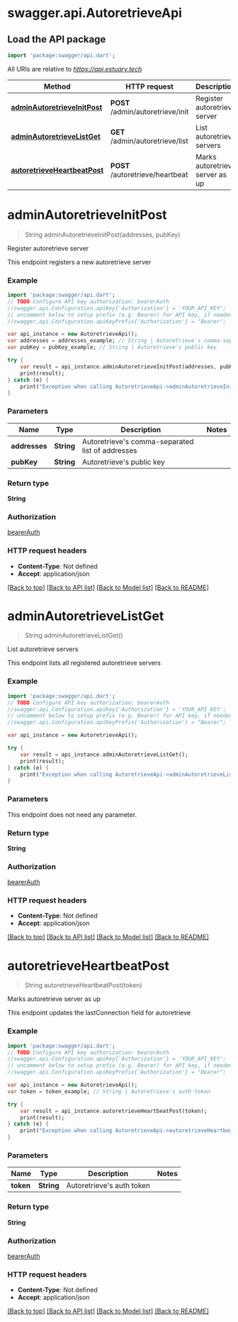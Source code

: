 # swagger.api.AutoretrieveApi

## Load the API package
```dart
import 'package:swagger/api.dart';
```

All URIs are relative to *https://api.estuary.tech*

Method | HTTP request | Description
------------- | ------------- | -------------
[**adminAutoretrieveInitPost**](AutoretrieveApi.md#adminAutoretrieveInitPost) | **POST** /admin/autoretrieve/init | Register autoretrieve server
[**adminAutoretrieveListGet**](AutoretrieveApi.md#adminAutoretrieveListGet) | **GET** /admin/autoretrieve/list | List autoretrieve servers
[**autoretrieveHeartbeatPost**](AutoretrieveApi.md#autoretrieveHeartbeatPost) | **POST** /autoretrieve/heartbeat | Marks autoretrieve server as up


# **adminAutoretrieveInitPost**
> String adminAutoretrieveInitPost(addresses, pubKey)

Register autoretrieve server

This endpoint registers a new autoretrieve server

### Example 
```dart
import 'package:swagger/api.dart';
// TODO Configure API key authorization: bearerAuth
//swagger.api.Configuration.apiKey{'Authorization'} = 'YOUR_API_KEY';
// uncomment below to setup prefix (e.g. Bearer) for API key, if needed
//swagger.api.Configuration.apiKeyPrefix{'Authorization'} = "Bearer";

var api_instance = new AutoretrieveApi();
var addresses = addresses_example; // String | Autoretrieve's comma-separated list of addresses
var pubKey = pubKey_example; // String | Autoretrieve's public key

try { 
    var result = api_instance.adminAutoretrieveInitPost(addresses, pubKey);
    print(result);
} catch (e) {
    print("Exception when calling AutoretrieveApi->adminAutoretrieveInitPost: $e\n");
}
```

### Parameters

Name | Type | Description  | Notes
------------- | ------------- | ------------- | -------------
 **addresses** | **String**| Autoretrieve&#39;s comma-separated list of addresses | 
 **pubKey** | **String**| Autoretrieve&#39;s public key | 

### Return type

**String**

### Authorization

[bearerAuth](../README.md#bearerAuth)

### HTTP request headers

 - **Content-Type**: Not defined
 - **Accept**: application/json

[[Back to top]](#) [[Back to API list]](../README.md#documentation-for-api-endpoints) [[Back to Model list]](../README.md#documentation-for-models) [[Back to README]](../README.md)

# **adminAutoretrieveListGet**
> String adminAutoretrieveListGet()

List autoretrieve servers

This endpoint lists all registered autoretrieve servers

### Example 
```dart
import 'package:swagger/api.dart';
// TODO Configure API key authorization: bearerAuth
//swagger.api.Configuration.apiKey{'Authorization'} = 'YOUR_API_KEY';
// uncomment below to setup prefix (e.g. Bearer) for API key, if needed
//swagger.api.Configuration.apiKeyPrefix{'Authorization'} = "Bearer";

var api_instance = new AutoretrieveApi();

try { 
    var result = api_instance.adminAutoretrieveListGet();
    print(result);
} catch (e) {
    print("Exception when calling AutoretrieveApi->adminAutoretrieveListGet: $e\n");
}
```

### Parameters
This endpoint does not need any parameter.

### Return type

**String**

### Authorization

[bearerAuth](../README.md#bearerAuth)

### HTTP request headers

 - **Content-Type**: Not defined
 - **Accept**: application/json

[[Back to top]](#) [[Back to API list]](../README.md#documentation-for-api-endpoints) [[Back to Model list]](../README.md#documentation-for-models) [[Back to README]](../README.md)

# **autoretrieveHeartbeatPost**
> String autoretrieveHeartbeatPost(token)

Marks autoretrieve server as up

This endpoint updates the lastConnection field for autoretrieve

### Example 
```dart
import 'package:swagger/api.dart';
// TODO Configure API key authorization: bearerAuth
//swagger.api.Configuration.apiKey{'Authorization'} = 'YOUR_API_KEY';
// uncomment below to setup prefix (e.g. Bearer) for API key, if needed
//swagger.api.Configuration.apiKeyPrefix{'Authorization'} = "Bearer";

var api_instance = new AutoretrieveApi();
var token = token_example; // String | Autoretrieve's auth token

try { 
    var result = api_instance.autoretrieveHeartbeatPost(token);
    print(result);
} catch (e) {
    print("Exception when calling AutoretrieveApi->autoretrieveHeartbeatPost: $e\n");
}
```

### Parameters

Name | Type | Description  | Notes
------------- | ------------- | ------------- | -------------
 **token** | **String**| Autoretrieve&#39;s auth token | 

### Return type

**String**

### Authorization

[bearerAuth](../README.md#bearerAuth)

### HTTP request headers

 - **Content-Type**: Not defined
 - **Accept**: application/json

[[Back to top]](#) [[Back to API list]](../README.md#documentation-for-api-endpoints) [[Back to Model list]](../README.md#documentation-for-models) [[Back to README]](../README.md)

